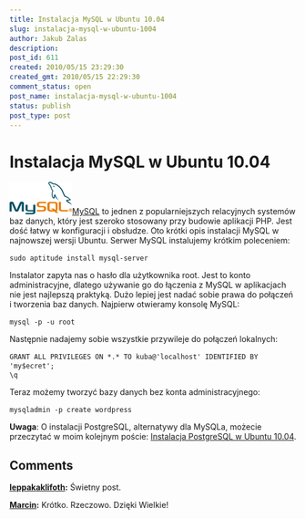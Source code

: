 ```yaml
---
title: Instalacja MySQL w Ubuntu 10.04
slug: instalacja-mysql-w-ubuntu-1004
author: Jakub Zalas
description: 
post_id: 611
created: 2010/05/15 23:29:30
created_gmt: 2010/05/15 22:29:30
comment_status: open
post_name: instalacja-mysql-w-ubuntu-1004
status: publish
post_type: post
---
```


<!--MySQL to jednen z popularniejszych relacyjnych systemów baz danych, który jest szeroko stosowany przy budowie aplikacji PHP. Jest dość łatwy w konfiguracji i obsłudze. Oto krótki opis instalacji MySQL w najnowszej wersji Ubuntu. -->

# Instalacja MySQL w Ubuntu 10.04

![MySQL](/uploads/wp//2010/05/logo-mysql-110x57.png)[MySQL](http://www.mysql.com/) to jednen z popularniejszych relacyjnych systemów baz danych, który jest szeroko stosowany przy budowie aplikacji PHP. Jest dość łatwy w konfiguracji i obsłudze. Oto krótki opis instalacji MySQL w najnowszej wersji Ubuntu. Serwer MySQL instalujemy krótkim poleceniem: 
    
    
    sudo aptitude install mysql-server

Instalator zapyta nas o hasło dla użytkownika root. Jest to konto administracyjne, dlatego używanie go do łączenia z MySQL w aplikacjach nie jest najlepszą praktyką. Dużo lepiej jest nadać sobie prawa do połączeń i tworzenia baz danych. Najpierw otwieramy konsolę MySQL: 
    
    
    mysql -p -u root

Następnie nadajemy sobie wszystkie przywileje do połączeń lokalnych: 
    
    
    GRANT ALL PRIVILEGES ON *.* TO kuba@'localhost' IDENTIFIED BY 'my$ecret';
    \q

Teraz możemy tworzyć bazy danych bez konta administracyjnego: 
    
    
    mysqladmin -p create wordpress

**Uwaga**: O instalacji PostgreSQL, alternatywy dla MySQLa, możecie przeczytać w moim kolejnym poście: [Instalacja PostgreSQL w Ubuntu 10.04](/instalacja-postgresql-w-ubuntu-1004).

## Comments

**[leppakaklifoth](#3087 "2012-03-06 09:51:56"):** Świetny post.

**[Marcin](#3094 "2014-06-06 00:20:30"):** Krótko. Rzeczowo. Dzięki Wielkie!

